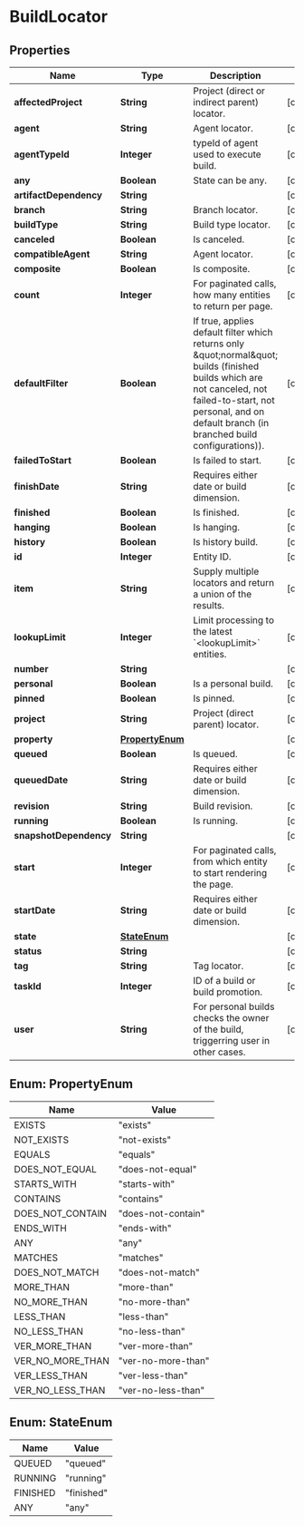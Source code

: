 
# BuildLocator

## Properties
Name | Type | Description | Notes
------------ | ------------- | ------------- | -------------
**affectedProject** | **String** | Project (direct or indirect parent) locator. |  [optional]
**agent** | **String** | Agent locator. |  [optional]
**agentTypeId** | **Integer** | typeId of agent used to execute build. |  [optional]
**any** | **Boolean** | State can be any. |  [optional]
**artifactDependency** | **String** |  |  [optional]
**branch** | **String** | Branch locator. |  [optional]
**buildType** | **String** | Build type locator. |  [optional]
**canceled** | **Boolean** | Is canceled. |  [optional]
**compatibleAgent** | **String** | Agent locator. |  [optional]
**composite** | **Boolean** | Is composite. |  [optional]
**count** | **Integer** | For paginated calls, how many entities to return per page. |  [optional]
**defaultFilter** | **Boolean** | If true, applies default filter which returns only \&quot;normal\&quot; builds (finished builds which are not canceled, not failed-to-start, not personal, and on default branch (in branched build configurations)). |  [optional]
**failedToStart** | **Boolean** | Is failed to start. |  [optional]
**finishDate** | **String** | Requires either date or build dimension. |  [optional]
**finished** | **Boolean** | Is finished. |  [optional]
**hanging** | **Boolean** | Is hanging. |  [optional]
**history** | **Boolean** | Is history build. |  [optional]
**id** | **Integer** | Entity ID. |  [optional]
**item** | **String** | Supply multiple locators and return a union of the results. |  [optional]
**lookupLimit** | **Integer** | Limit processing to the latest &#x60;&lt;lookupLimit&gt;&#x60; entities. |  [optional]
**number** | **String** |  |  [optional]
**personal** | **Boolean** | Is a personal build. |  [optional]
**pinned** | **Boolean** | Is pinned. |  [optional]
**project** | **String** | Project (direct parent) locator. |  [optional]
**property** | [**PropertyEnum**](#PropertyEnum) |  |  [optional]
**queued** | **Boolean** | Is queued. |  [optional]
**queuedDate** | **String** | Requires either date or build dimension. |  [optional]
**revision** | **String** | Build revision. |  [optional]
**running** | **Boolean** | Is running. |  [optional]
**snapshotDependency** | **String** |  |  [optional]
**start** | **Integer** | For paginated calls, from which entity to start rendering the page. |  [optional]
**startDate** | **String** | Requires either date or build dimension. |  [optional]
**state** | [**StateEnum**](#StateEnum) |  |  [optional]
**status** | **String** |  |  [optional]
**tag** | **String** | Tag locator. |  [optional]
**taskId** | **Integer** | ID of a build or build promotion. |  [optional]
**user** | **String** | For personal builds checks the owner of the build, triggerring user in other cases. |  [optional]


<a name="PropertyEnum"></a>
## Enum: PropertyEnum
Name | Value
---- | -----
EXISTS | &quot;exists&quot;
NOT_EXISTS | &quot;not-exists&quot;
EQUALS | &quot;equals&quot;
DOES_NOT_EQUAL | &quot;does-not-equal&quot;
STARTS_WITH | &quot;starts-with&quot;
CONTAINS | &quot;contains&quot;
DOES_NOT_CONTAIN | &quot;does-not-contain&quot;
ENDS_WITH | &quot;ends-with&quot;
ANY | &quot;any&quot;
MATCHES | &quot;matches&quot;
DOES_NOT_MATCH | &quot;does-not-match&quot;
MORE_THAN | &quot;more-than&quot;
NO_MORE_THAN | &quot;no-more-than&quot;
LESS_THAN | &quot;less-than&quot;
NO_LESS_THAN | &quot;no-less-than&quot;
VER_MORE_THAN | &quot;ver-more-than&quot;
VER_NO_MORE_THAN | &quot;ver-no-more-than&quot;
VER_LESS_THAN | &quot;ver-less-than&quot;
VER_NO_LESS_THAN | &quot;ver-no-less-than&quot;


<a name="StateEnum"></a>
## Enum: StateEnum
Name | Value
---- | -----
QUEUED | &quot;queued&quot;
RUNNING | &quot;running&quot;
FINISHED | &quot;finished&quot;
ANY | &quot;any&quot;



